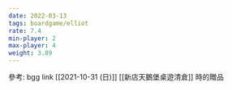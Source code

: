 ```yaml
---
date: 2022-03-13
tags: boardgame/elliot
rate: 7.4
min-player: 2
max-player: 4
weight: 3.89
---
```


參考: bgg link
[[2021-10-31 (日)]] [[新店天鵝堡桌遊清倉]] 時的贈品